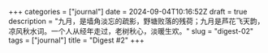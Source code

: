 +++
categories = ["journal"]
date = 2024-09-04T10:16:52Z
draft = true
description = "九月，是墙角淡忘的疏影，野塘败落的残荷；九月是芦花飞天韵，凉风秋水词。一个人从经年走过，老树秋心，淡暖生欢。"
slug = "digest-02"
tags = ["journal"]
title = "Digest #2"
+++